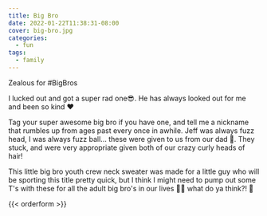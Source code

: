 ```yaml
---
title: Big Bro
date: 2022-01-22T11:38:31-08:00
cover: big-bro.jpg
categories:
  - fun
tags:
  - family
---
```


Zealous for #BigBros

I lucked out and got a super rad one😎. He has always looked out for me and been so kind ❤

Tag your super awesome big bro if you have one, and tell me a nickname that rumbles up from ages past every once in awhile. Jeff was always fuzz head, I was always fuzz ball... these were given to us from our dad 🤣. They stuck, and were very appropriate given both of our crazy curly heads of hair!

This little big bro youth crew neck sweater was made for a little guy who will be sporting this title pretty quick, but I think I might need to pump out some T's with these for all the adult big bro's in our lives 🏄‍♂️ what do ya think?! 🤗
<!--more-->


{{< orderform >}}
